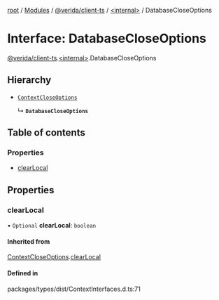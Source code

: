 [root](../README.md) / [Modules](../modules.md) / [@verida/client-ts](../modules/verida_client_ts.md) / [<internal\>](../modules/verida_client_ts._internal_.md) / DatabaseCloseOptions

# Interface: DatabaseCloseOptions

[@verida/client-ts](../modules/verida_client_ts.md).[<internal\>](../modules/verida_client_ts._internal_.md).DatabaseCloseOptions

## Hierarchy

- [`ContextCloseOptions`](verida_client_ts._internal_.ContextCloseOptions.md)

  ↳ **`DatabaseCloseOptions`**

## Table of contents

### Properties

- [clearLocal](verida_client_ts._internal_.DatabaseCloseOptions.md#clearlocal)

## Properties

### clearLocal

• `Optional` **clearLocal**: `boolean`

#### Inherited from

[ContextCloseOptions](verida_client_ts._internal_.ContextCloseOptions.md).[clearLocal](verida_client_ts._internal_.ContextCloseOptions.md#clearlocal)

#### Defined in

packages/types/dist/ContextInterfaces.d.ts:71
